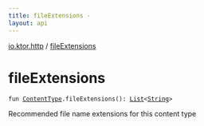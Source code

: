 ```yaml
---
title: fileExtensions - 
layout: api
---
```


<div class='api-docs-breadcrumbs'><a href="index.html">io.ktor.http</a> / <a href="./file-extensions.html">fileExtensions</a></div>

# fileExtensions

<div class="signature"><code><span class="keyword">fun </span><a href="-content-type/index.html"><span class="identifier">ContentType</span></a><span class="symbol">.</span><span class="identifier">fileExtensions</span><span class="symbol">(</span><span class="symbol">)</span><span class="symbol">: </span><a href="https://kotlinlang.org/api/latest/jvm/stdlib/kotlin.collections/-list/index.html"><span class="identifier">List</span></a><span class="symbol">&lt;</span><a href="https://kotlinlang.org/api/latest/jvm/stdlib/kotlin/-string/index.html"><span class="identifier">String</span></a><span class="symbol">&gt;</span></code></div>

Recommended file name extensions for this content type

